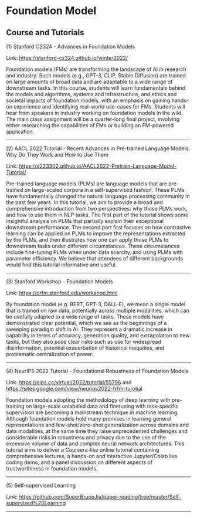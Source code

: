 # Foundation Model
## Course and Tutorials

(1) Stanford CS324 - Advances in Foundation Models

Link: https://stanford-cs324.github.io/winter2022/

Foundation models (FMs) are transforming the landscape of AI in research and industry. Such models (e.g., GPT-3, CLIP, Stable Diffusion) are trained on large amounts of broad data and are adaptable to a wide range of downstream tasks. In this course, students will learn fundamentals behind the models and algorithms, systems and infrastructure, and ethics and societal impacts of foundation models, with an emphasis on gaining hands-on experience and identifying real-world use-cases for FMs. Students will hear from speakers in industry working on foundation models in the wild. The main class assignment will be a quarter-long final project, involving either researching the capabilities of FMs or building an FM-powered application.

---

(2) AACL 2022 Tutorial - Recent Advances in Pre-trained Language Models: Why Do They Work and How to Use Them

Link: https://d223302.github.io/AACL2022-Pretrain-Language-Model-Tutorial/

Pre-trained language models (PLMs) are language models that are pre-trained on large-scaled corpora in a self-supervised fashion. These PLMs have fundamentally changed the natural language processing community in the past few years. In this tutorial, we aim to provide a broad and comprehensive introduction from two perspectives: why those PLMs work, and how to use them in NLP tasks. The first part of the tutorial shows some insightful analysis on PLMs that partially explain their exceptional downstream performance. The second part first focuses on how contrastive learning can be applied on PLMs to improve the representations extracted by the PLMs, and then illustrates how one can apply those PLMs to downstream tasks under different circumstances. These circumstances include fine-tuning PLMs when under data scarcity, and using PLMs with parameter efficiency. We believe that attendees of different backgrounds would find this tutorial informative and useful.

---

(3) Stanford Workshop - Foundation Models

Link: https://crfm.stanford.edu/workshop.html

By foundation model (e.g. BERT, GPT-3, DALL-E), we mean a single model that is trained on raw data, potentially across multiple modalities, which can be usefully adapted to a wide range of tasks. These models have demonstrated clear potential, which we see as the beginnings of a sweeping paradigm shift in AI. They represent a dramatic increase in capability in terms of accuracy, generation quality, and extrapolation to new tasks, but they also pose clear risks such as use for widespread disinformation, potential exacerbation of historical inequities, and problematic centralization of power.

---

(4) NeurIPS 2022 Tutorial - Foundational Robustness of Foundation Models

Link: https://nips.cc/virtual/2022/tutorial/55796 and https://sites.google.com/view/neurips2022-frfm-turotial

Foundation models adopting the methodology of deep learning with pre-training on large-scale unlabeled data and finetuning with task-specific supervision are becoming a mainstream technique in machine learning. Although foundation models hold many promises in learning general representations and few-shot/zero-shot generalization across domains and data modalities, at the same time they raise unprecedented challenges and considerable risks in robustness and privacy due to the use of the excessive volume of data and complex neural network architectures. This tutorial aims to deliver a Coursera-like online tutorial containing comprehensive lectures, a hands-on and interactive Jupyter/Colab live coding demo, and a panel discussion on different aspects of trustworthiness in foundation models.

---

(5) Self-supervised Learning

Link: https://github.com/SuperBruceJia/paper-reading/tree/master/Self-supervised%20Learning

---
